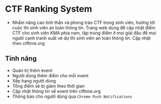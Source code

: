 # CTF Ranking System

- Nhầm nâng cao tinh thần và phong trào CTF trong sinh viên, hướng tới cuộc thi sinh viên an toàn thông tin. Trang web dùng để cập nhật điểm CTF cho sinh viên KMA phía nam, tập trung điểm ở mọi giải đấu để mọi người cạnh tranh suất vé dự thi sinh viên an toàn thông tin. Cập nhật theo ctftime.org

## Tính năng

- Quản trị thêm event
- Người dùng thêm điểm cho mỗi event
- Xếp hạng người dùng
- Tổng điểm sẽ bị giảm theo thời gian
- Cập nhật thông tin về event trên ctftime.org 
- Thông báo cho người dùng qua `Chrome Push Notifications`

